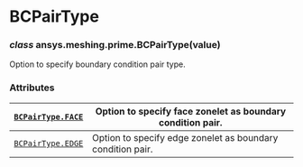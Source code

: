 <!-- vale off -->

# BCPairType

### *class* ansys.meshing.prime.BCPairType(value)

Option to specify boundary condition pair type.

<!-- !! processed by numpydoc !! -->

### Attributes

| [`BCPairType.FACE`](ansys.meshing.prime.BCPairType.FACE.md#ansys.meshing.prime.BCPairType.FACE)   | Option to specify face zonelet as boundary condition pair.   |
|---------------------------------------------------------------------------------------------------|--------------------------------------------------------------|
| [`BCPairType.EDGE`](ansys.meshing.prime.BCPairType.EDGE.md#ansys.meshing.prime.BCPairType.EDGE)   | Option to specify edge zonelet as boundary condition pair.   |
<!-- vale on -->
